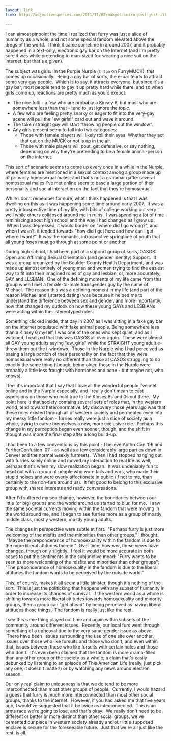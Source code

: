 ```yaml
---
layout: link
link: http://adjectivespecies.com/2011/11/02/makyos-intro-post-just-like-the-rest/

---
```


I can almost pinpoint the time I realized that furry was just a slice of
humanity as a whole, and not some special fandom elevated above the dregs of the
world.  I think it came sometime in around 2007, and it probably happened in a
text-only, electronic gay bar on the Internet (and I'm pretty sure it was while
pretending to man-sized fox wearing a nice suit on the internet, but that's a
given).

<!--more-->

The subject was girls.  In the Purple Nurple (`t tpn` on FurryMUCK), this comes
up occasionally.  Being a gay bar of sorts, the e-bar tends to attract some very
gay people.  Which is to say, it attracts everyone, but since it's a gay bar,
most people tend to gay it up pretty hard while there, and so when girls come
up, reactions are pretty much as you'd exepct:

<ul>
    <li>The nice folk - a few who are probably a Kinsey 6, but most who are
    somewhere less than that - tend to just ignore the topic.</li>
    <li>A few who are feeling pretty snarky or eager to fit into the very-gay
    scene will pull the "ew girls!" card out and wave it around.</li>
    <li>The token straight guy will start "throwing people out the window".</li>
	<li>Any girls present seem to fall into two categories:
<ul>
    <li>Those with female players will likely roll their eyes. Whether they act
    that out on the MUCK or not is up in the air.</li>
    <li>Those with male players will pout, get defensive, or say nothing,
    depending on why they're pretending to be a female animal-person on the
    internet.</li>
</ul>
</li>
</ul>

This sort of scenario seems to come up every once in a while in the Nurple,
where females are mentioned in a sexual context among a group made up of
primarily homosexual males; and that's not a grammar gaffe: several homosexual
males I've met online seem to base a large portion of their personality and
social interaction on the fact that they're homosexual.

While I don't remember for sure, what I think happened is that I was dwelling on
this as it was happening some time around early 2007.  It was a pretty
introspective time of my life, with bits of college working out very well while
others collapsed around me in ruins.  I was spending a lot of time reminiscing
about high school and the way I had changed as I grew up.  When I was depressed,
it would border on "where did I go wrong?", and when I wasn't, it tended towards
"how did I get here and how can I get where I want?". It was the romantic,
introspective springtime of youth that all young foxes must go through at some
point or another.

During high school, I had been part of a support group of sorts, OASOS: Open and
Affirming Sexual Orientation (and gender identity) Support.  It was a group
organized by the Boulder County Health Department, and was made up almost
entirely of young men and women trying to find the easiest way to fit into their
imagined roles of gay and lesbian, or, more accurately, GAY and LESBIAN.  One of
the defining moments of my life came from this group when I met a female-to-male
transgender guy by the name of Michael.  The reason this was a defining moment
in my life (and part of the reason Michael and I started dating) was because it
helped me to understand the difference between sex and gender, and more
importantly, how that changed my outlook on how these young GAYs and LESBIANs
were acting within their stereotyped roles.

Something clicked inside, that day in 2007 as I was sitting in a fake gay bar on
the internet populated with fake animal people. Being somewhere less than a
Kinsey 6 myself, I was one of the ones who kept quiet, and as I watched, I
realized that this was OASOS all over again.  These were almost all GAY young
adults saying "ew, girls" while the STRAIGHT young adult e-threw them out the
i-windows.  Those in the Nurple who I had perceived as basing a large portion of
their personality on the fact that they were homosexual were really no different
than those at OASOS struggling to do exactly the same thing (though, being
older, those in the Nurple were probably a little less fraught with hormones and
acne - but maybe not, who knows).

I feel it's important that I say that I love all the wonderful people I've met
online and in the Nurple especially, and I really don't mean to cast aspersions
on those who hold true to the Kinsey 6s and 0s out there.  My point here is that
society contains several sets of roles that, in the western world, tend toward
heteronormative. My discovery those years ago was that these roles existed
through all of western society and permeated even into my messy little fandom -
furries really were just a slice of society as a whole, trying to carve
themselves a new, more exclusive role.  Perhaps this change in my perception
began even sooner, though, and the shift in thought was more the final step
after a long build-up.

I had been to a few conventions by this point - I believe AnthroCon '06 and
FurtherConfusion '07 - as well as a few considerably large parties down in
Denver and the normal weekly furmeets.  When I had stopped hanging out with
furries solely online and moved my interaction to real life as well, perhaps
that's when my slow realization began.  It was undeniably fun to head out with a
group of people who wore tails and ears, who made their stupid noises and were
overly affectionate in public (if not to me, than certainly to the non-furs
around us).  It felt good to belong to this exclusive group with shared
interests and ready conversations.

After I'd suffered my sea change, however, the boundaries between our little (or
big) groups and the world around us started to blur, for me.  I saw the same
societal currents moving within the fandom that were moving in the world around
me, and I began to see furries more as a group of mostly middle class, mostly
western, mostly young adults.

The changes in perspective were subtle at first.  "Perhaps furry is just more
welcoming of the misfits and the minorities than other groups," I thought.
 "Maybe the preponderance of homosexuality within the fandom is due to the more
liberal attitudes therein."  Over time, however, these views have changed,
though only slightly.  I feel it would be more accurate in both cases to put the
sentiments in the subjunctive mood: "Furry wants to be seen as more welcoming of
the misfits and minorities than other groups"; "The preponderance of
homosexuality in the fandom is due to the liberal attitudes the fandom wants to
be perceived by the outside world."

This, of course, makes it all seem a little sinister, though it's nothing of the
sort.  This is just the politicking that happens with any subset of humanity in
order to increase its chances of survival.  If the western world as a whole is
shifting towards more liberal attitudes towards homosexuality and minority
groups, then a group can "get ahead" by being perceived as having liberal
attitudes those things.  The fandom is really just like the rest.

I see this same thing played out time and again within subsets of the community
around different issues.  Recently, our local furs went through something of a
upheaval due to the very same gender issue as above.  There have been  issues
surrounding the use of one site over another, issues over those who like
fursuits and those who don't, and even within that, issues between those who
like fursuits with certain holes and those who don't.  It's even been claimed
that the fandom is more drama-filled than any other group or the society as a
whole; a claim that's easily debunked by listening to an episode of This
American Life (really, just pick any one, it doesn't matter!) or by watching any
news around election season.

Our only real claim to uniqueness is that we do tend to be more interconnected
than most other groups of people.  Currently, I would hazard a guess that furry
is much more interconnected than most other social groups, thanks to the
internet.  However, if you had asked me that five years ago, I would've
suggested that it be twice as interconnected.  This is an arms race we're going
to lose, and that's okay.  We really don't need to be different or better or
more distinct than other social groups; we've cemented our place in western
society already and our little supposed enclave is secure for the foreseeable
future.  Just that we're all just like the rest, is all.
